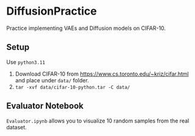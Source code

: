 # DiffusionPractice
Practice implementing VAEs and Diffusion models on CIFAR-10.

## Setup
Use `python3.11`
1. Download CIFAR-10 from https://www.cs.toronto.edu/~kriz/cifar.html and place under `data/` folder.
2. `tar -xvf data/cifar-10-python.tar -C data/`

## Evaluator Notebook
`Evaluator.ipynb` allows you to visualize 10 random samples from the real dataset.
